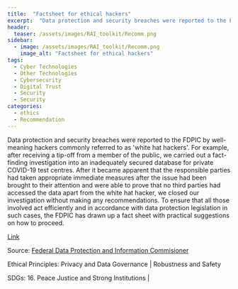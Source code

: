 ```yaml
---
title:  "Factsheet for ethical hackers"  
excerpt:  "Data protection and security breaches were reported to the FDPIC by well-meaning hackers commonly referred to as 'white hat hackers'. For example, after receiving a tip-off from a member of the public, we carried out a fact-finding investig (...)"  
header:
  teaser: /assets/images/RAI_toolkit/Recomm.png
sidebar:
  - image: /assets/images/RAI_toolkit/Recomm.png
    image_alt: "Factsheet for ethical hackers"
tags:
  - Cyber Technologies
  - Other Technologies
  - Cybersecurity
  - Digital Trust
  - Security
  - Security
categories:
  - ethics
  - Recommendation
---
```

Data protection and security breaches were reported to the FDPIC by well-meaning hackers commonly referred to as 'white hat hackers'. For example, after receiving a tip-off from a member of the public, we carried out a fact-finding investigation into an inadequately secured database for private COVID-19 test centres. After it became apparent that the responsible parties had taken appropriate immediate measures after the issue had been brought to their attention and were able to prove that no third parties had accessed the data apart from the white hat hacker, we closed our investigation without making any recommendations. To ensure that all those involved act efficiently and in accordance with data protection legislation in such cases, the FDPIC has drawn up a fact sheet with practical suggestions on how to proceed.

[Link](https://www.edoeb.admin.ch/edoeb/en/home/datenschutz/internet_technologie/whh.html)

Source: [Federal Data Protection and Information Commisioner](https://www.edoeb.admin.ch/edoeb/en/home.html)

Ethical Principles: Privacy and Data Governance | Robustness and Safety

SDGs: 16. Peace Justice and Strong Institutions | 
